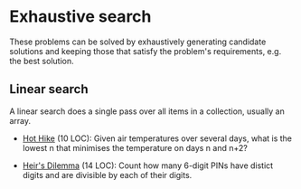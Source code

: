 # Exhaustive search

These problems can be solved by exhaustively generating candidate solutions and
keeping those that satisfy the problem's requirements, e.g. the best solution.

## Linear search

A linear search does a single pass over all items in a collection,
usually an array.

- [Hot Hike](https://open.kattis.com/problems/hothike) (10 LOC):
  Given air temperatures over several days, what is the lowest n that minimises
  the temperature on days n and n+2?

- [Heir's Dilemma](https://open.kattis.com/problems/heirsdilemma) (14 LOC):
  Count how many 6-digit PINs have distict digits and
  are divisible by each of their digits.
